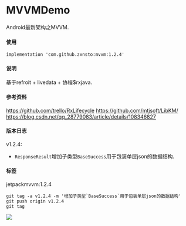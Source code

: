 # MVVMDemo
Android最新架构之MVVM.

#### 使用
```
implementation 'com.github.zxnsto:mvvm:1.2.4'
```

#### 说明
基于refroit + livedata + 协程$rxjava.

#### 参考资料
https://github.com/trello/RxLifecycle
https://github.com/mtjsoft/LibKM/
https://blog.csdn.net/qq_28779083/article/details/108346827

#### 版本日志
v1.2.4:
- `ResponseResult`增加子类型`BaseSuccess`用于包装单层json的数据结构.


#### 标签

jetpackmvvm:1.2.4
```
git tag -a v1.2.4 -m '增加子类型`BaseSuccess`用于包装单层json的数据结构'
git push origin v1.2.4
git tag
```

[![](https://jitpack.io/v/zxnsto/jetpackmvvm.svg)](https://jitpack.io/#zxnsto/jetpackmvvm)
